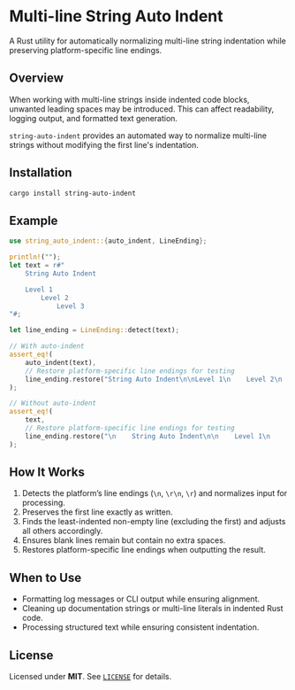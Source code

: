 # Multi-line String Auto Indent

A Rust utility for automatically normalizing multi-line string indentation while preserving platform-specific line endings.

## Overview

When working with multi-line strings inside indented code blocks, unwanted leading spaces may be introduced. This can affect readability, logging output, and formatted text generation.

`string-auto-indent` provides an automated way to normalize multi-line strings without modifying the first line's indentation.

## Installation

```sh
cargo install string-auto-indent
```

## Example

```rust
use string_auto_indent::{auto_indent, LineEnding};

println!("");
let text = r#"
    String Auto Indent

    Level 1
        Level 2
            Level 3
"#;

let line_ending = LineEnding::detect(text);

// With auto-indent
assert_eq!(
    auto_indent(text),
    // Restore platform-specific line endings for testing
    line_ending.restore("String Auto Indent\n\nLevel 1\n    Level 2\n        Level 3\n")
);

// Without auto-indent
assert_eq!(
    text,
    // Restore platform-specific line endings for testing
    line_ending.restore("\n    String Auto Indent\n\n    Level 1\n        Level 2\n            Level 3\n"),
);
```

## How It Works

1. Detects the platform’s line endings (`\n`, `\r\n`, `\r`) and normalizes input for processing.
2. Preserves the first line exactly as written.
3. Finds the least-indented non-empty line (excluding the first) and adjusts all others accordingly.
4. Ensures blank lines remain but contain no extra spaces.
5. Restores platform-specific line endings when outputting the result.

## When to Use

- Formatting log messages or CLI output while ensuring alignment.
- Cleaning up documentation strings or multi-line literals in indented Rust code.
- Processing structured text while ensuring consistent indentation.

## License
Licensed under **MIT**. See [`LICENSE`][license-page] for details.

[license-page]: https://github.com/jzombie/rust-cargo-pkg-info-struct-builder/blob/main/LICENSE
[license-badge]: https://img.shields.io/badge/license-MIT-blue.svg
